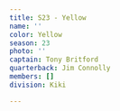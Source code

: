 ```yaml
---
title: S23 - Yellow
name: ''
color: Yellow
season: 23
photo: ''
captain: Tony Britford
quarterback: Jim Connolly
members: []
division: Kiki

---
```

